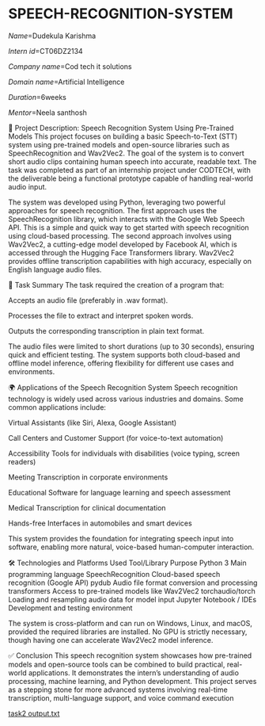 # SPEECH-RECOGNITION-SYSTEM

*Name*=Dudekula Karishma

*Intern id*=CT06DZ2134

*Company name*=Cod tech it solutions

*Domain name*=Artificial Intelligence

*Duration*=6weeks

*Mentor*=Neela santhosh

📄 Project Description: Speech Recognition System Using Pre-Trained Models
This project focuses on building a basic Speech-to-Text (STT) system using pre-trained models and open-source libraries such as SpeechRecognition and Wav2Vec2. The goal of the system is to convert short audio clips containing human speech into accurate, readable text. The task was completed as part of an internship project under CODTECH, with the deliverable being a functional prototype capable of handling real-world audio input.

The system was developed using Python, leveraging two powerful approaches for speech recognition. The first approach uses the SpeechRecognition library, which interacts with the Google Web Speech API. This is a simple and quick way to get started with speech recognition using cloud-based processing. The second approach involves using Wav2Vec2, a cutting-edge model developed by Facebook AI, which is accessed through the Hugging Face Transformers library. Wav2Vec2 provides offline transcription capabilities with high accuracy, especially on English language audio files.

🧠 Task Summary
The task required the creation of a program that:

Accepts an audio file (preferably in .wav format).

Processes the file to extract and interpret spoken words.

Outputs the corresponding transcription in plain text format.

The audio files were limited to short durations (up to 30 seconds), ensuring quick and efficient testing. The system supports both cloud-based and offline model inference, offering flexibility for different use cases and environments.

🌍 Applications of the Speech Recognition System
Speech recognition technology is widely used across various industries and domains. Some common applications include:

Virtual Assistants (like Siri, Alexa, Google Assistant)

Call Centers and Customer Support (for voice-to-text automation)

Accessibility Tools for individuals with disabilities (voice typing, screen readers)

Meeting Transcription in corporate environments

Educational Software for language learning and speech assessment

Medical Transcription for clinical documentation

Hands-free Interfaces in automobiles and smart devices

This system provides the foundation for integrating speech input into software, enabling more natural, voice-based human-computer interaction.

🛠️ Technologies and Platforms Used
Tool/Library	Purpose
Python 3	Main programming language
SpeechRecognition	Cloud-based speech recognition (Google API)
pydub	Audio file format conversion and processing
transformers	Access to pre-trained models like Wav2Vec2
torchaudio/torch	Loading and resampling audio data for model input
Jupyter Notebook / IDEs	Development and testing environment

The system is cross-platform and can run on Windows, Linux, and macOS, provided the required libraries are installed. No GPU is strictly necessary, though having one can accelerate Wav2Vec2 model inference.

✅ Conclusion
This speech recognition system showcases how pre-trained models and open-source tools can be combined to build practical, real-world applications. It demonstrates the intern’s understanding of audio processing, machine learning, and Python development. This project serves as a stepping stone for more advanced systems involving real-time transcription, multi-language support, and voice command execution

[task2 output.txt](https://github.com/user-attachments/files/21563965/task2.output.txt)



